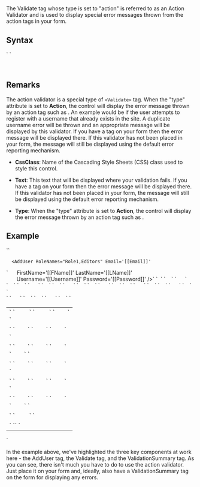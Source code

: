 # <Validate Type="Action">





The Validate tag whose type is set to "action" is referred to as an Action Validator and is used to display special error messages thrown from the action tags in your form.



## Syntax

<div class="Code">`<Validate`  
``    CssClass="_string_"  
``Text="_string_"  
       Type="Action"``  
`/> `</div>

 

## Remarks

The action validator is a special type of `<Validate>` tag. When the "type" attribute is set to **Action**, the control will display the error message thrown by an action tag such as <AddUser>. An example would be if the user attempts to register with a username that already exists in the site. A duplicate username error will be thrown and an appropriate message will be displayed by this validator. If you have a <span style="font-family: monospace;" xmlns="http://www.w3.org/1999/xhtml"><ValidationSummary></span> tag on your form then the error message will be displayed there. If this validator has not been placed in your form, the message will still be displayed using the default error reporting mechanism.

*   **CssClass**: Name of the Cascading Style Sheets (CSS) class used to style this control.  

*   **Text**: This text that will be displayed where your validation fails. If you have a <span style="font-family: monospace;" xmlns="http://www.w3.org/1999/xhtml"><ValidationSummary></span> tag on your form then the error message will be displayed there. If this validator has not been placed in your form, the message will still be displayed using the default error reporting mechanism.  

*   **Type**: When the "type" attribute is set to **Action**, the control will display the error message thrown by an action tag such as <AddUser>.



## Example

<div>

<div xmlns="">`<AddForm>`  

`  <AddUser RoleNames="Role1,Editors" Email='[[Email]]'`</div>

<div xmlns="">`      FirstName='[[FName]]' LastName='[[LName]]'  
       Username='[[Username]]' Password='[[Password]]' />`  
`  <table>`  
`    <tr>`  
`      <td>`  
`         <Label For="txtFirstName" Text="First Name" />`  
`         <TextBox Id="txtFirstName" DataField="FName" DataType="string" />`  
`        <Validate Type="Required" Target="txtFirstName" Text="**" Message="First Name is required." />`</div>

<div xmlns="">`       </td>`  
`    </tr>`  
`    <tr>`  
`      <td>`  
`        <Label For="txtLastName" Text="Last Name" />`  
`        <TextBox Id="txtLastName" DataField="LName" DataType="string" />`  
`        <Validate Type="Required" Target="txtLastName" Text="**" Message="Last Name is required." />`</div>

<div xmlns="">`      </td>`  
`    </tr>`  
`    <tr>`  
`      <td>`  
`        <Label For="txtEmail" Text="Email" />`  
`        <TextBox Id="txtEmail" DataField="Email" DataType="string" />`  
`        <Validate Type="Required" Target="txtEmail" Text="**" Message="An email address is required." />`</div>

<div xmlns="">`        <Validate Type="Email" Target="txtEmail" Text="**" Message="Please enter a valid email address." />`  
`      </td>`  
`    </tr>`  
`    <tr>`  
`      <td>`  
`        <Label For="txtUsername" Text="Username" />`  
`        <TextBox Id="txtUsername" DataField="Username" DataType="string" />`  
`        <Validate Type="Required" Target="txtUsername" Text="**" Message="Please enter a Username." />`</div>

<div xmlns="">`      </td>`  
`    </tr>`  
`    <tr>`  
`      <td>`  
`        <Label For="txtPassword" Text="Password" />`  
`        <Password Id="txtPassword" DataField="Password" DataType="string" />`  
`        <Validate Type="Required" Target="txtPassword" Text="**" Message="A Password is required." />`</div>

<div xmlns="">`      </td>`  
`    </tr>`  
`    <tr>`  
`      <td>`  
`        <Label For="txtReEnterPassword" Text="Password" />`  
`        <Password Id="txtReEnterPassword" DataField="pw2" DataType="string" />`  
`        <Validate Type="Required" Target="txtReEnterPassword" Text="**" Message="Please re-enter your password." />`</div>

<div xmlns="">`        <Validate Type="Compare" Target="txtPassword" CompareTarget="txtReEnterPassword" Text="**" Message="Your passwords don't match" />`  
`      </td>`  
`    </tr>`</div>

<div xmlns="">`    <tr>`  
`      <td colspan="2">`  
`        <AddButton Text="Add" /> <CancelButton Text="Cancel" />  
<span style="color: #ff0000; font-weight: bold;"><Validate Type="Action" /></span>`  
`      </td>`  
`    </tr>`  
`    <tr>`  
`      <td colspan="2">`  
`<span style="color: #ff0000;"><ValidationSummary DisplayMode="BulletList" HeaderText="Errors:" CssClass="NormalRed" /></span>`  
`      </td>`  
`    </tr>`  
`  </table>  
</AddForm>`</div>

In the example above, we've highlighted the three key components at work here - the AddUser tag, the Validate tag, and the ValidationSummary tag. As you can see, there isn't much you have to do to use the action validator. Just place it on your form and, ideally, also have a ValidationSummary tag on the form for displaying any errors.

</div>

